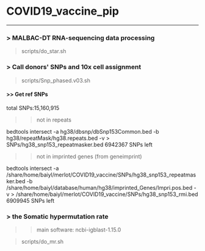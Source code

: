 # COVID19_vaccine_pip


---------------------------------------
### > MALBAC-DT RNA-sequencing data processing
> scripts/do_star.sh




### > Call donors' SNPs and 10x cell assignment
>scripts/Snp_phased.v03.sh




#### >> Get ref SNPs
total SNPs:15,160,915
>>not in repeats
>>
bedtools intersect -a hg38/dbsnp/dbSnp153Common.bed -b hg38/repeatMask/hg38.repeats.bed -v > SNPs/hg38_snp153_repeatmasker.bed
6942367 SNPs left
>>not in imprinted genes (from geneimprint)
>>
bedtools intersect -a /share/home/baiyl/merlot/COVID19_vaccine/SNPs/hg38_snp153_repeatmasker.bed -b /share/home/baiyl/database/human/hg38/imprinted_Genes/Impri.pos.bed -v > /share/home/baiyl/merlot/COVID19_vaccine/SNPs/hg38_snp153_rmi.bed
6909945 SNPs left





### > the Somatic hypermutation rate
>> main software: ncbi-igblast-1.15.0

> scripts/do_mr.sh





